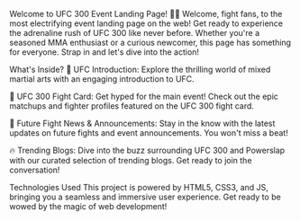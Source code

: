 Welcome to UFC 300 Event Landing Page! 🥊🚀
Welcome, fight fans, to the most electrifying event landing page on the web! Get ready to experience the adrenaline rush of UFC 300 like never before. Whether you're a seasoned MMA enthusiast or a curious newcomer, this page has something for everyone. Strap in and let's dive into the action!

What's Inside?
🌟 UFC Introduction: Explore the thrilling world of mixed martial arts with an engaging introduction to UFC.

🥊 UFC 300 Fight Card: Get hyped for the main event! Check out the epic matchups and fighter profiles featured on the UFC 300 fight card.

📰 Future Fight News & Announcements: Stay in the know with the latest updates on future fights and event announcements. You won't miss a beat!

🔥 Trending Blogs: Dive into the buzz surrounding UFC 300 and Powerslap with our curated selection of trending blogs. Get ready to join the conversation!

Technologies Used
This project is powered by HTML5, CSS3, and JS, bringing you a seamless and immersive user experience. Get ready to be wowed by the magic of web development!

